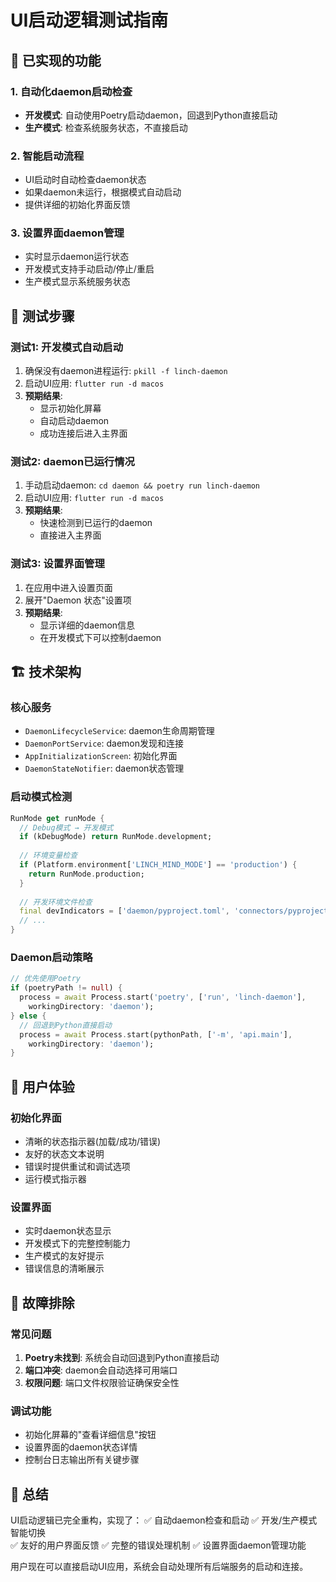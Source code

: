 # UI启动逻辑测试指南

## 🎯 已实现的功能

### 1. 自动化daemon启动检查
- **开发模式**: 自动使用Poetry启动daemon，回退到Python直接启动
- **生产模式**: 检查系统服务状态，不直接启动

### 2. 智能启动流程
- UI启动时自动检查daemon状态
- 如果daemon未运行，根据模式自动启动
- 提供详细的初始化界面反馈

### 3. 设置界面daemon管理
- 实时显示daemon运行状态
- 开发模式支持手动启动/停止/重启
- 生产模式显示系统服务状态

## 🚀 测试步骤

### 测试1: 开发模式自动启动
1. 确保没有daemon进程运行: `pkill -f linch-daemon`
2. 启动UI应用: `flutter run -d macos`
3. **预期结果**: 
   - 显示初始化屏幕
   - 自动启动daemon
   - 成功连接后进入主界面

### 测试2: daemon已运行情况
1. 手动启动daemon: `cd daemon && poetry run linch-daemon`
2. 启动UI应用: `flutter run -d macos`
3. **预期结果**: 
   - 快速检测到已运行的daemon
   - 直接进入主界面

### 测试3: 设置界面管理
1. 在应用中进入设置页面
2. 展开"Daemon 状态"设置项
3. **预期结果**:
   - 显示详细的daemon信息
   - 在开发模式下可以控制daemon

## 🏗️ 技术架构

### 核心服务
- `DaemonLifecycleService`: daemon生命周期管理
- `DaemonPortService`: daemon发现和连接
- `AppInitializationScreen`: 初始化界面
- `DaemonStateNotifier`: daemon状态管理

### 启动模式检测
```dart
RunMode get runMode {
  // Debug模式 → 开发模式
  if (kDebugMode) return RunMode.development;
  
  // 环境变量检查
  if (Platform.environment['LINCH_MIND_MODE'] == 'production') {
    return RunMode.production;
  }
  
  // 开发环境文件检查
  final devIndicators = ['daemon/pyproject.toml', 'connectors/pyproject.toml', '.git'];
  // ...
}
```

### Daemon启动策略
```dart
// 优先使用Poetry
if (poetryPath != null) {
  process = await Process.start('poetry', ['run', 'linch-daemon'], 
    workingDirectory: 'daemon');
} else {
  // 回退到Python直接启动
  process = await Process.start(pythonPath, ['-m', 'api.main'], 
    workingDirectory: 'daemon');
}
```

## 🎨 用户体验

### 初始化界面
- 清晰的状态指示器(加载/成功/错误)
- 友好的状态文本说明
- 错误时提供重试和调试选项
- 运行模式指示器

### 设置界面
- 实时daemon状态显示
- 开发模式下的完整控制能力
- 生产模式的友好提示
- 错误信息的清晰展示

## 🔧 故障排除

### 常见问题
1. **Poetry未找到**: 系统会自动回退到Python直接启动
2. **端口冲突**: daemon会自动选择可用端口
3. **权限问题**: 端口文件权限验证确保安全性

### 调试功能
- 初始化屏幕的"查看详细信息"按钮
- 设置界面的daemon状态详情
- 控制台日志输出所有关键步骤

## 📝 总结

UI启动逻辑已完全重构，实现了：
✅ 自动daemon检查和启动
✅ 开发/生产模式智能切换  
✅ 友好的用户界面反馈
✅ 完整的错误处理机制
✅ 设置界面daemon管理功能

用户现在可以直接启动UI应用，系统会自动处理所有后端服务的启动和连接。